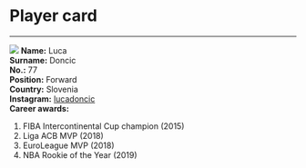 # Player card
___
![](https://cdn.vox-cdn.com/thumbor/YwdlSBIUuZBgUGQuW-1kcPzEy8Y=/0x0:8256x5504/1200x800/filters:focal(3693x1233:5013x2553)/cdn.vox-cdn.com/uploads/chorus_image/image/65818420/usa_today_13444992.0.jpg)  
**Name:** Luca  
**Surname:** Doncic  
**No.:** 77  
**Position:** Forward  
**Country:** Slovenia  
**Instagram:** [lucadoncic](https://instagram.com/lukadoncic?igshid=YmMyMTA2M2Y=)  
**Career awards:**  
1. FIBA Intercontinental Cup champion (2015)
2. Liga ACB MVP (2018)
3. EuroLeague MVP (2018)
4. NBA Rookie of the Year (2019)
